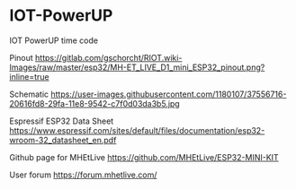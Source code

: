 # IOT-PowerUP
IOT PowerUP time code



Pinout https://gitlab.com/gschorcht/RIOT.wiki-Images/raw/master/esp32/MH-ET_LIVE_D1_mini_ESP32_pinout.png?inline=true

Schematic https://user-images.githubusercontent.com/1180107/37556716-20616fd8-29fa-11e8-9542-c7f0d03da3b5.jpg

Espressif ESP32 Data Sheet https://www.espressif.com/sites/default/files/documentation/esp32-wroom-32_datasheet_en.pdf

Github page for MHEtLive https://github.com/MHEtLive/ESP32-MINI-KIT

User forum https://forum.mhetlive.com/
